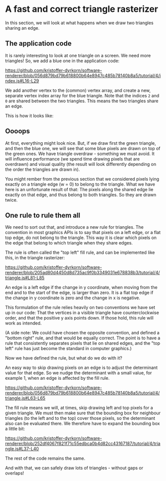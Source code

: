 # A fast and correct triangle rasterizer

In this section, we will look at what happens when we draw two triangles sharing an edge.

## The application code

It is rarely interesting to look at one triangle on a screen. We need more triangles! So, we add a blue one in the application code:

https://github.com/kristoffer-dyrkorn/software-renderer/blob/056d879bd79b618800b64e8947c485b78140b8a5/tutorial/4/index.js#L16-L29

We add another vertex to the (common) vertex array, and create a new, separate vertex index array for the blue triangle. Note that the indices `2` and `0` are shared between the two triangles. This means the two triangles share an edge.

This is how it looks like:

## Oooops

At first, everything might look nice. But, if we draw first the green triangle, and then the blue one, we will see that some blue pixels are drawn on top of the green ones. We have triangle overdraw - something we must avoid. It will influence performance (we spend time drawing pixels that are overdrawn) and visual quality (the result will look differently depending on the order the triangles are drawn in).

You might rember from the previous section that we considered pixels lying exactly on a triangle edge (w = 0) to belong to the triangle. What we have here is an unfortunate result of that: The pixels along the shared edge lie exactly on that edge, and thus belong to both triangles. So they are drawn twice.

## One rule to rule them all

We need to sort out that, and introduce a new rule for triangles. The convention in most graphics APIs is to say that pixels on a left edge, or a flat top edge, do not belong to the triangle. This way it is clear which pixels on the edge that belong to which triangle when they share edges.

The rule is often called the "top left" fill rule, and can be implemented like this, in the triangle rasterizer:

https://github.com/kristoffer-dyrkorn/software-renderer/blob/205ad80d4450d8d735ac9f0b3349031e678838b3/tutorial/4/triangle.js#L81-L85

An edge is a left edge if the change in y coordinate, when moving from the end and to the start of the edge, is larger than zero. It is a flat top edge if the change in y coordinate is zero and the change in x is negative.

This formulation of the rule relies heavily on two conventions we have set up in our code: That the vertices in a visible triangle have counterclockwise order, and that the positive y axis points down. If those hold, this rule will work as intended.

(A side note: We could have chosen the opposite convention, and defined a "bottom right" rule, and that would be equally correct. The point is to have a rule that consistently separates pixels that lie on shared edges, and the "top left" rule has just become the standard in computer graphics.)

Now we have defined the rule, but what do we do with it?

An easy way to skip drawing pixels on an edge is to adjust the determinant value for that edge. So we nudge the determinant with a small value, for example 1, when an edge is affected by the fill rule.

https://github.com/kristoffer-dyrkorn/software-renderer/blob/056d879bd79b618800b64e8947c485b78140b8a5/tutorial/4/triangle.js#L63-L65

The fill rule means we will, at times, skip drawing left and top pixels for a given triangle. We must then make sure that the bounding box for neighbour triangles (to the left and to the top) cover those pixels, so the determinant also can be evaluated there. We therefore have to expand the bounding box a little bit:

https://github.com/kristoffer-dyrkorn/software-renderer/blob/252df4067f821f71c55edbca0b4d82cc43167187/tutorial/4/triangle.js#L37-L40

The rest of the code remains the same.

And with that, we can safely draw lots of triangles - without gaps or overlaps!
